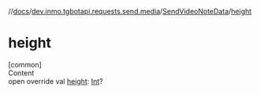 //[docs](../../../index.md)/[dev.inmo.tgbotapi.requests.send.media](../index.md)/[SendVideoNoteData](index.md)/[height](height.md)



# height  
[common]  
Content  
open override val [height](height.md): [Int](https://kotlinlang.org/api/latest/jvm/stdlib/kotlin/-int/index.html)?  




